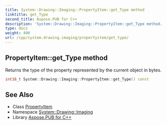```yaml
---
title: System::Drawing::Imaging::PropertyItem::get_Type method
linktitle: get_Type
second_title: Aspose.PUB for C++
description: 'System::Drawing::Imaging::PropertyItem::get_Type method. Returns the type of the property represented by the current object in bytes in C++.'
type: docs
weight: 400
url: /cpp/system.drawing.imaging/propertyitem/get_type/
---
```

## PropertyItem::get_Type method


Returns the type of the property represented by the current object in bytes.

```cpp
int16_t System::Drawing::Imaging::PropertyItem::get_Type() const
```

## See Also

* Class [PropertyItem](../)
* Namespace [System::Drawing::Imaging](../../)
* Library [Aspose.PUB for C++](../../../)
